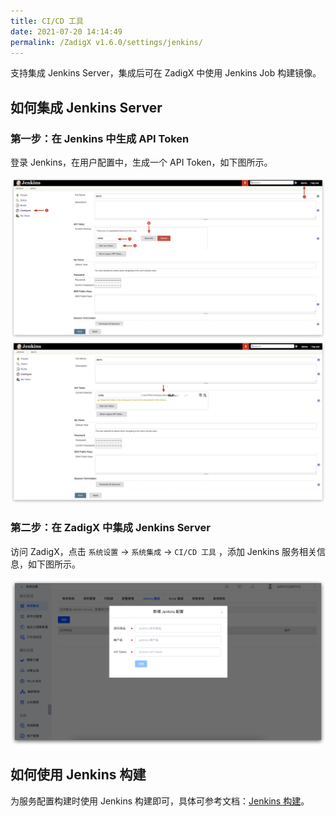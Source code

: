 ```yaml
---
title: CI/CD 工具
date: 2021-07-20 14:14:49
permalink: /ZadigX v1.6.0/settings/jenkins/
---
```


支持集成 Jenkins Server，集成后可在 ZadigX 中使用 Jenkins Job 构建镜像。

## 如何集成 Jenkins Server

### 第一步：在 Jenkins 中生成 API Token

登录 Jenkins，在用户配置中，生成一个 API Token，如下图所示。

![api-token](./_images/generate_jenkins_token_1.png)
![api-token](./_images/generate_jenkins_token_2.png)

### 第二步：在 ZadigX 中集成 Jenkins Server

访问 ZadigX，点击 `系统设置` ->  `系统集成` -> `CI/CD 工具` ，添加 Jenkins 服务相关信息，如下图所示。

![add-jenkins-server](./_images/add_jenkins_server.png)

## 如何使用 Jenkins 构建

为服务配置构建时使用 Jenkins 构建即可，具体可参考文档：[Jenkins 构建](/ZadigX%20v1.6.0/project/build/#jenkins-构建)。
